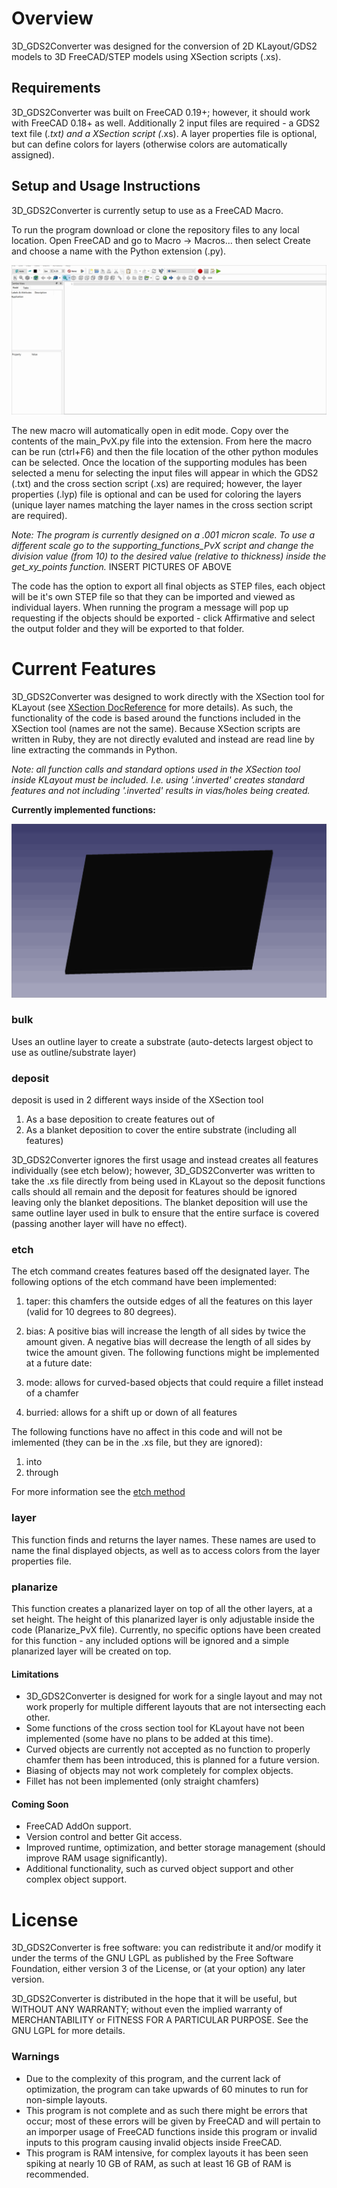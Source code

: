 # Overview
3D_GDS2Converter was designed for the conversion of 2D KLayout/GDS2 models to 3D FreeCAD/STEP models using XSection scripts (.xs). 


## Requirements 
3D_GDS2Converter was built on FreeCAD 0.19+; however, it should work with FreeCAD 0.18+ as well. Additionally 2 input files are required - a GDS2 text file (*.txt) and a XSection script (*.xs). A layer properties file is optional, but can define colors for layers (otherwise colors are automatically assigned). 


## Setup and Usage Instructions
3D_GDS2Converter is currently setup to use as a FreeCAD Macro. 

To run the program download or clone the repository files to any local location. 
Open FreeCAD and go to Macro -> Macros... then select Create and choose a name with the Python extension (.py). 

![alt text][macroGIF]

The new macro will automatically open in edit mode. Copy over the contents of the main_PvX.py file into the extension. From here the macro can be run (ctrl+F6) and then the file 
location of the other python modules can be selected. 
Once the location of the supporting modules has been selected a menu for selecting the input files will appear in which the GDS2 (.txt) and the cross section script (.xs) are required; however, the layer properties (.lyp) file is optional and can be used for coloring the layers (unique layer names matching the layer names in the cross section script are required). 

_Note: The program is currently designed on a .001 micron scale. To use a different scale go to the supporting_functions_PvX script and change the division value (from 10) to the desired value (relative to thickness) inside the get_xy_points function._
INSERT PICTURES OF ABOVE

The code has the option to export all final objects as STEP files, each object will be it's own STEP file so that they can be imported and viewed as individual layers. When
running the program a message will pop up requesting if the objects should be exported - click Affirmative and select the output folder and they will be exported to that folder.


# Current Features
3D_GDS2Converter was designed to work directly with the XSection tool for KLayout (see [XSection DocReference] for more details). As such, the functionality of the code is based around the functions included in the XSection tool (names are not the same). Because XSection scripts are written in Ruby, they are not directly evaluted and instead are read line by line extracting the commands in Python.

_Note: all function calls and standard options used in the XSection tool inside KLayout must be included. I.e. using '.inverted' creates standard features and not including '.inverted' results in vias/holes being created._

**Currently implemented functions:**

![alt text][featuresGIF]


### bulk
Uses an outline layer to create a substrate (auto-detects largest object to use as outline/substrate layer)

### deposit
deposit is used in 2 different ways inside of the XSection tool
1. As a base deposition to create features out of
2. As a blanket deposition to cover the entire substrate (including all features)

3D_GDS2Converter ignores the first usage and instead creates all features individually (see etch below); however, 3D_GDS2Converter was written to take the .xs file directly from being used in KLayout so the deposit functions calls should all remain and the deposit for features should be ignored leaving only the blanket depositions. The blanket deposition will use the same outline layer used in bulk to ensure that the entire surface is covered (passing another layer will have no effect). 

### etch
The etch command creates features based off the designated layer. The following options of the etch command have been implemented:
1. taper: this chamfers the outside edges of all the features on this layer (valid for 10 degrees to 80 degrees). 
2. bias: A positive bias will increase the length of all sides by twice the amount given. A negative bias will decrease the length of all sides by twice the amount given.
The following functions might be implemented at a future date:

1. mode: allows for curved-based objects that could require a fillet instead of a chamfer 
2. burried: allows for a shift up or down of all features

The following functions have no affect in this code and will not be imlemented (they can be in the .xs file, but they are ignored):
1. into
2. through

For more information see the [etch method]

### layer
This function finds and returns the layer names. These names are used to name the final displayed objects, as well as to access colors from the layer properties file.

### planarize
This function creates a planarized layer on top of all the other layers, at a set height. The height of this planarized layer is only adjustable inside the code (Planarize_PvX file). Currently, no specific options have been created for this function - any included options will be ignored and a simple planarized layer will be created on top.


#### Limitations 
- 3D_GDS2Converter is designed for work for a single layout and may not work properly for multiple different layouts that are not intersecting each other. 
- Some functions of the cross section tool for KLayout have not been implemented (some have no plans to be added at this time). 
- Curved objects are currently not accepted as no function to properly chamfer them has been introduced, this is planned for a future version.
- Biasing of objects may not work completely for complex objects. 
- Fillet has not been implemented (only straight chamfers)

#### Coming Soon
- FreeCAD AddOn support.
- Version control and better Git access.
- Improved runtime, optimization, and better storage management (should improve RAM usage significantly). 
- Additional functionality, such as curved object support and other complex object support. 


# License 
3D_GDS2Converter is free software: you can redistribute it and/or modify it under the terms of the GNU LGPL as published by the Free Software Foundation, either version 3 of the License, or (at your option) any later version.

3D_GDS2Converter is distributed in the hope that it will be useful, but WITHOUT ANY WARRANTY; without even the implied warranty of MERCHANTABILITY or FITNESS FOR A PARTICULAR PURPOSE. See the GNU LGPL for more details.


### Warnings
- Due to the complexity of this program, and the current lack of optimization, the program can take upwards of 60 minutes to run for non-simple layouts. 
- This program is not complete and as such there might be errors that occur; most of these errors will be given by FreeCAD and will pertain to an imporper usage of FreeCAD functions inside this program or invalid inputs to this program causing invalid objects inside FreeCAD.
- This program is RAM intensive, for complex layouts it has been seen spiking at nearly 10 GB of RAM, as such at least 16 GB of RAM is recommended. 



[XSection DocReference]: https://sourceforge.net/p/xsectionklayout/wiki/DocReference/#xs-file-reference
[etch method]: https://sourceforge.net/p/xsectionklayout/wiki/DocEtch/
[macroGIF]: https://github.com/Amorphyx/3D_GDS2Converter/blob/main/Images/macro2.gif
[featuresGIF]: https://github.com/Amorphyx/3D_GDS2Converter/blob/main/Images/features.gif
